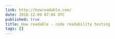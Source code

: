 ```yaml
---
link: http://howreadable.com/
date: 2018-12-09 07:04 UTC
published: true
title: How readable - code readability testing
tags: []
---
```



